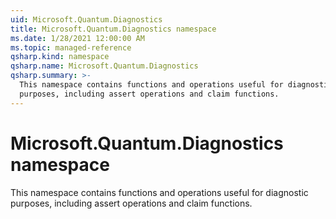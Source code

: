 ```yaml
---
uid: Microsoft.Quantum.Diagnostics
title: Microsoft.Quantum.Diagnostics namespace
ms.date: 1/28/2021 12:00:00 AM
ms.topic: managed-reference
qsharp.kind: namespace
qsharp.name: Microsoft.Quantum.Diagnostics
qsharp.summary: >-
  This namespace contains functions and operations useful for diagnostic
  purposes, including assert operations and claim functions.
---
```


# Microsoft.Quantum.Diagnostics namespace

This namespace contains functions and operations useful for diagnosticpurposes, including assert operations and claim functions.

